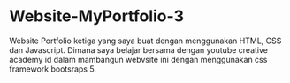 # Website-MyPortfolio-3
Website Portfolio ketiga yang saya buat dengan menggunakan HTML, CSS dan Javascript. Dimana saya belajar  bersama dengan youtube creative academy id dalam mambangun webvsite ini dengan menggunakan css framework bootsraps 5.
